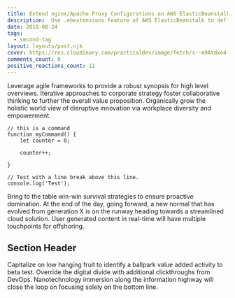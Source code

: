 ```yaml
---
title: Extend nginx/Apache Proxy Configurations on AWS ElasticBeanstalk
description:  Use .ebextensions feature of AWS ElasticBeanstalk to define custom configurations for your proxy server
date: 2018-08-24
tags:
  - second-tag
layout: layouts/post.njk
cover: https://res.cloudinary.com/practicaldev/image/fetch/s--m9Atdxe4--/c_imagga_scale,f_auto,fl_progressive,h_420,q_auto,w_1000/https://thepracticaldev.s3.amazonaws.com/i/8ndsgtt91bqudopf8m7o.png
comments_count: 0
positive_reactions_count: 11
---
```

Leverage agile frameworks to provide a robust synopsis for high level overviews. Iterative approaches to corporate strategy foster collaborative thinking to further the overall value proposition. Organically grow the holistic world view of disruptive innovation via workplace diversity and empowerment.

``` js/2/4
// this is a command
function myCommand() {
	let counter = 0;

	counter++;

}

// Test with a line break above this line.
console.log('Test');
```

Bring to the table win-win survival strategies to ensure proactive domination. At the end of the day, going forward, a new normal that has evolved from generation X is on the runway heading towards a streamlined cloud solution. User generated content in real-time will have multiple touchpoints for offshoring.

## Section Header

Capitalize on low hanging fruit to identify a ballpark value added activity to beta test. Override the digital divide with additional clickthroughs from DevOps. Nanotechnology immersion along the information highway will close the loop on focusing solely on the bottom line.
